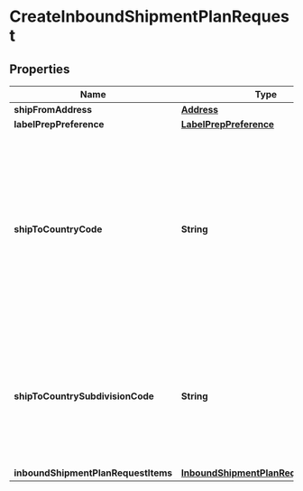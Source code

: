 # CreateInboundShipmentPlanRequest

## Properties
Name | Type | Description | Notes
------------ | ------------- | ------------- | -------------
**shipFromAddress** | [**Address**](Address.md) |  | 
**labelPrepPreference** | [**LabelPrepPreference**](LabelPrepPreference.md) |  | 
**shipToCountryCode** | **String** | The two-character country code for the country where the inbound shipment is to be sent.  Note: Not required. Specifying both ShipToCountryCode and ShipToCountrySubdivisionCode returns an error.   Values:   ShipToCountryCode values for North America:  * CA – Canada  * MX - Mexico  * US - United States  ShipToCountryCode values for MCI sellers in Europe:  * DE – Germany  * ES – Spain  * FR – France  * GB – United Kingdom  * IT – Italy  Default: The country code for the seller&#x27;s home marketplace. |  [optional]
**shipToCountrySubdivisionCode** | **String** | The two-character country code, followed by a dash and then up to three characters that represent the subdivision of the country where the inbound shipment is to be sent. For example, \&quot;IN-MH\&quot;. In full ISO 3166-2 format.  Note: Not required. Specifying both ShipToCountryCode and ShipToCountrySubdivisionCode returns an error. |  [optional]
**inboundShipmentPlanRequestItems** | [**InboundShipmentPlanRequestItemList**](InboundShipmentPlanRequestItemList.md) |  | 
